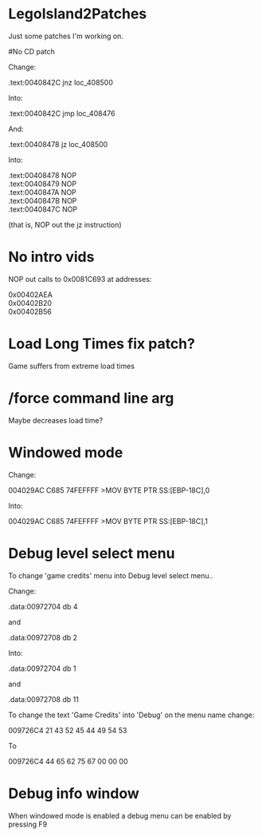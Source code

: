# LegoIsland2Patches

Just some patches I'm working on.

#No CD patch

Change:

.text:0040842C                 jnz     loc_408500

Into:

.text:0040842C                 jmp     loc_408476

And:

.text:00408478                 jz      loc_408500

Into:

.text:00408478                 NOP  
.text:00408479                 NOP  
.text:0040847A                 NOP  
.text:0040847B                 NOP  
.text:0040847C                 NOP  

(that is, NOP out the jz instruction)

# No intro vids

NOP out calls to 0x0081C693 at addresses:

0x00402AEA  
0x00402B20  
0x00402B56  

# Load Long Times fix patch?

Game suffers from extreme load times

# /force command line arg

Maybe decreases load time?

# Windowed mode

Change:

004029AC     C685 74FEFFFF >MOV BYTE PTR SS:[EBP-18C],0

Into:

004029AC     C685 74FEFFFF >MOV BYTE PTR SS:[EBP-18C],1

# Debug level select menu

To change 'game credits' menu into Debug level select menu..

Change:

.data:00972704                 db    4

and

.data:00972708                 db    2

Into:

.data:00972704                 db    1

and

.data:00972708                 db    11

To change the text 'Game Credits' into 'Debug' on the menu name change:

009726C4  21 43 52 45 44 49 54 53

To

009726C4  44 65 62 75 67 00 00 00

# Debug info window

When windowed mode is enabled a debug menu can be enabled by pressing F9
